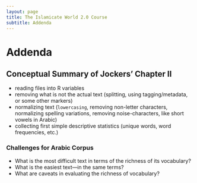 ```yaml
---
layout: page
title: The Islamicate World 2.0 Course
subtitle: Addenda
---
```


# Addenda

## Conceptual Summary of Jockers’ Chapter II

- reading files into R variables
- removing what is not the actual text (splitting, using tagging/metadata, or some other markers)
- normalizing text (`lowercasing`, removing non-letter characters, normalizing spelling variations, removing noise-characters, like short vowels in Arabic)
- collecting first simple descriptive statistics (unique words, word frequencies, etc.)

### Challenges for Arabic Corpus

- What is the most difficult text in terms of the richness of its vocabulary?
- What is the easiest text—in the same terms?
- What are caveats in evaluating the richness of vocabulary?

